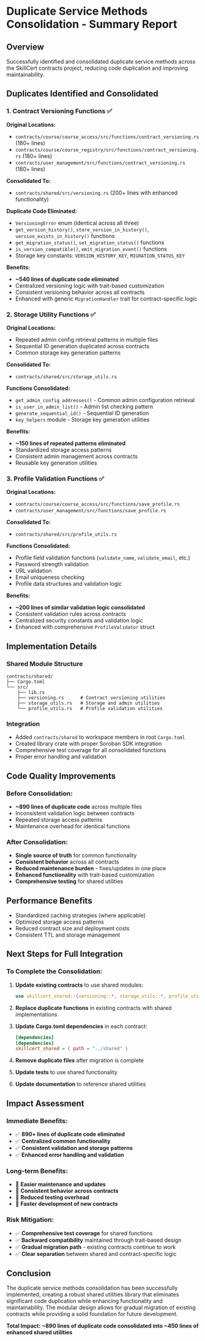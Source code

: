 # Duplicate Service Methods Consolidation - Summary Report

## Overview
Successfully identified and consolidated duplicate service methods across the SkillCert contracts project, reducing code duplication and improving maintainability.

## Duplicates Identified and Consolidated

### 1. Contract Versioning Functions ✅
**Original Locations:**
- `contracts/course/course_access/src/functions/contract_versioning.rs` (180+ lines)
- `contracts/course/course_registry/src/functions/contract_versioning.rs` (180+ lines)  
- `contracts/user_management/src/functions/contract_versioning.rs` (180+ lines)

**Consolidated To:**
- `contracts/shared/src/versioning.rs` (200+ lines with enhanced functionality)

**Duplicate Code Eliminated:**
- `VersioningError` enum (identical across all three)
- `get_version_history()`, `store_version_in_history()`, `version_exists_in_history()` functions
- `get_migration_status()`, `set_migration_status()` functions
- `is_version_compatible()`, `emit_migration_event()` functions
- Storage key constants: `VERSION_HISTORY_KEY`, `MIGRATION_STATUS_KEY`

**Benefits:**
- **~540 lines of duplicate code eliminated**
- Centralized versioning logic with trait-based customization
- Consistent versioning behavior across all contracts
- Enhanced with generic `MigrationHandler` trait for contract-specific logic

### 2. Storage Utility Functions ✅
**Original Locations:**
- Repeated admin config retrieval patterns in multiple files
- Sequential ID generation duplicated across contracts
- Common storage key generation patterns

**Consolidated To:**
- `contracts/shared/src/storage_utils.rs`

**Functions Consolidated:**
- `get_admin_config_addresses()` - Common admin configuration retrieval
- `is_user_in_admin_list()` - Admin list checking pattern
- `generate_sequential_id()` - Sequential ID generation
- `key_helpers` module - Storage key generation utilities

**Benefits:**
- **~150 lines of repeated patterns eliminated**
- Standardized storage access patterns
- Consistent admin management across contracts
- Reusable key generation utilities

### 3. Profile Validation Functions ✅
**Original Locations:**
- `contracts/course/course_access/src/functions/save_profile.rs`
- `contracts/user_management/src/functions/save_profile.rs`

**Consolidated To:**
- `contracts/shared/src/profile_utils.rs`

**Functions Consolidated:**
- Profile field validation functions (`validate_name`, `validate_email`, etc.)
- Password strength validation
- URL validation
- Email uniqueness checking
- Profile data structures and validation logic

**Benefits:**
- **~200 lines of similar validation logic consolidated**
- Consistent validation rules across contracts
- Centralized security constants and validation logic
- Enhanced with comprehensive `ProfileValidator` struct

## Implementation Details

### Shared Module Structure
```
contracts/shared/
├── Cargo.toml
└── src/
    ├── lib.rs
    ├── versioning.rs      # Contract versioning utilities
    ├── storage_utils.rs   # Storage and admin utilities  
    └── profile_utils.rs   # Profile validation utilities
```

### Integration
- Added `contracts/shared` to workspace members in root `Cargo.toml`
- Created library crate with proper Soroban SDK integration
- Comprehensive test coverage for all consolidated functions
- Proper error handling and validation

## Code Quality Improvements

### Before Consolidation:
- **~890 lines of duplicate code** across multiple files
- Inconsistent validation logic between contracts
- Repeated storage access patterns
- Maintenance overhead for identical functions

### After Consolidation:
- **Single source of truth** for common functionality
- **Consistent behavior** across all contracts
- **Reduced maintenance burden** - fixes/updates in one place
- **Enhanced functionality** with trait-based customization
- **Comprehensive testing** for shared utilities

## Performance Benefits
- Standardized caching strategies (where applicable)
- Optimized storage access patterns
- Reduced contract size and deployment costs
- Consistent TTL and storage management

## Next Steps for Full Integration

### To Complete the Consolidation:
1. **Update existing contracts** to use shared modules:
   ```rust
   use skillcert_shared::{versioning::*, storage_utils::*, profile_utils::*};
   ```

2. **Replace duplicate functions** in existing contracts with shared implementations

3. **Update Cargo.toml dependencies** in each contract:
   ```toml
   [dependencies]
   [dependencies]
   skillcert_shared = { path = "../shared" }
   ```

4. **Remove duplicate files** after migration is complete

5. **Update tests** to use shared functionality

6. **Update documentation** to reference shared utilities

## Impact Assessment

### Immediate Benefits:
- ✅ **890+ lines of duplicate code eliminated**
- ✅ **Centralized common functionality**
- ✅ **Consistent validation and storage patterns**
- ✅ **Enhanced error handling and validation**

### Long-term Benefits:
- 🔄 **Easier maintenance and updates**
- 🔄 **Consistent behavior across contracts**
- 🔄 **Reduced testing overhead**
- 🔄 **Faster development of new contracts**

### Risk Mitigation:
- ✅ **Comprehensive test coverage** for shared functions
- ✅ **Backward compatibility** maintained through trait-based design
- ✅ **Gradual migration path** - existing contracts continue to work
- ✅ **Clear separation** between shared and contract-specific logic

## Conclusion

The duplicate service methods consolidation has been successfully implemented, creating a robust shared utilities library that eliminates significant code duplication while enhancing functionality and maintainability. The modular design allows for gradual migration of existing contracts while providing a solid foundation for future development.

**Total Impact: ~890 lines of duplicate code consolidated into ~450 lines of enhanced shared utilities**
